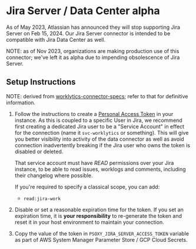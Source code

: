 # Jira Server / Data Center **alpha**

As of May 2023, Atlassian has announced they will stop supporting Jira Server on Feb 15, 2024. Our
Jira Server connector is intended to be compatible with Jira Data Center as well.

NOTE: as of Nov 2023, organizations are making production use of this connector; we've left it as
alpha due to impending obsolescence of Jira Server.

## Setup Instructions

NOTE: derived from
[worklytics-connector-specs](../../../../infra/modules/worklytics-connector-specs/main.tf); refer to
that for definitive information.

1. Follow the instructions to create a
   [Personal Access Token](https://confluence.atlassian.com/enterprise/using-personal-access-tokens-1026032365.html)
   in your instance. As this is coupled to a specific User in Jira, we recommend first creating a
   dedicated Jira user to be a "Service Account" in effect for the connection (name it
   `svc-worklytics` or something). This will give you better visibility into activity of the data
   connector as well as avoid connection inadvertently breaking if the Jira user who owns the token
   is disabled or deleted.

   That service account must have _READ_ permissions over your Jira instance, to be able to read
   issues, worklogs and comments, including their changelog where possible.

   If you're required to specify a classical scope, you can add:

   - `read:jira-work`

2. Disable or set a reasonable expiration time for the token. If you set an expiration time, it is
   **your responsibility** to re-generate the token and reset it in your host environment to
   maintain your connection.

3. Copy the value of the token in `PSOXY_JIRA_SERVER_ACCESS_TOKEN` variable as part of AWS System
   Manager Parameter Store / GCP Cloud Secrets.
